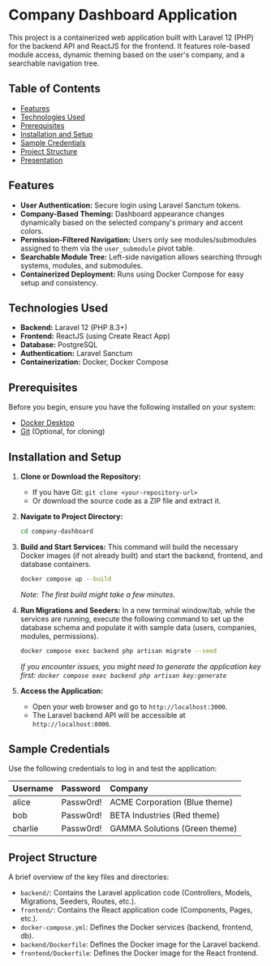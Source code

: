 # Company Dashboard Application

This project is a containerized web application built with Laravel 12 (PHP) for the backend API and ReactJS for the frontend. It features role-based module access, dynamic theming based on the user's company, and a searchable navigation tree.

## Table of Contents

- [Features](#features)
- [Technologies Used](#technologies-used)
- [Prerequisites](#prerequisites)
- [Installation and Setup](#installation-and-setup)
- [Sample Credentials](#sample-credentials)
- [Project Structure](#project-structure)
- [Presentation](#presentation)

## Features

- **User Authentication:** Secure login using Laravel Sanctum tokens.
- **Company-Based Theming:** Dashboard appearance changes dynamically based on the selected company's primary and accent colors.
- **Permission-Filtered Navigation:** Users only see modules/submodules assigned to them via the `user_submodule` pivot table.
- **Searchable Module Tree:** Left-side navigation allows searching through systems, modules, and submodules.
- **Containerized Deployment:** Runs using Docker Compose for easy setup and consistency.

## Technologies Used

- **Backend:** Laravel 12 (PHP 8.3+)
- **Frontend:** ReactJS (using Create React App)
- **Database:** PostgreSQL
- **Authentication:** Laravel Sanctum
- **Containerization:** Docker, Docker Compose

## Prerequisites

Before you begin, ensure you have the following installed on your system:

- [Docker Desktop](https://www.docker.com/products/docker-desktop/)
- [Git](https://git-scm.com/) (Optional, for cloning)

## Installation and Setup

1.  **Clone or Download the Repository:**
    - If you have Git: `git clone <your-repository-url>`
    - Or download the source code as a ZIP file and extract it.

2.  **Navigate to Project Directory:**
    ```bash
    cd company-dashboard
    ```

3.  **Build and Start Services:**
    This command will build the necessary Docker images (if not already built) and start the backend, frontend, and database containers.
    ```bash
    docker compose up --build
    ```
    *Note: The first build might take a few minutes.*

4.  **Run Migrations and Seeders:**
    In a new terminal window/tab, while the services are running, execute the following command to set up the database schema and populate it with sample data (users, companies, modules, permissions).
    ```bash
    docker compose exec backend php artisan migrate --seed
    ```
    *If you encounter issues, you might need to generate the application key first: `docker compose exec backend php artisan key:generate`*

5.  **Access the Application:**
    - Open your web browser and go to `http://localhost:3000`.
    - The Laravel backend API will be accessible at `http://localhost:8000`.

## Sample Credentials

Use the following credentials to log in and test the application:

| Username | Password   | Company        |
| :------- | :--------- | :------------- |
| alice    | Passw0rd!  | ACME Corporation (Blue theme) |
| bob      | Passw0rd!  | BETA Industries (Red theme)   |
| charlie  | Passw0rd!  | GAMMA Solutions (Green theme) |


## Project Structure

A brief overview of the key files and directories:

- `backend/`: Contains the Laravel application code (Controllers, Models, Migrations, Seeders, Routes, etc.).
- `frontend/`: Contains the React application code (Components, Pages, etc.).
- `docker-compose.yml`: Defines the Docker services (backend, frontend, db).
- `backend/Dockerfile`: Defines the Docker image for the Laravel backend.
- `frontend/Dockerfile`: Defines the Docker image for the React frontend.

